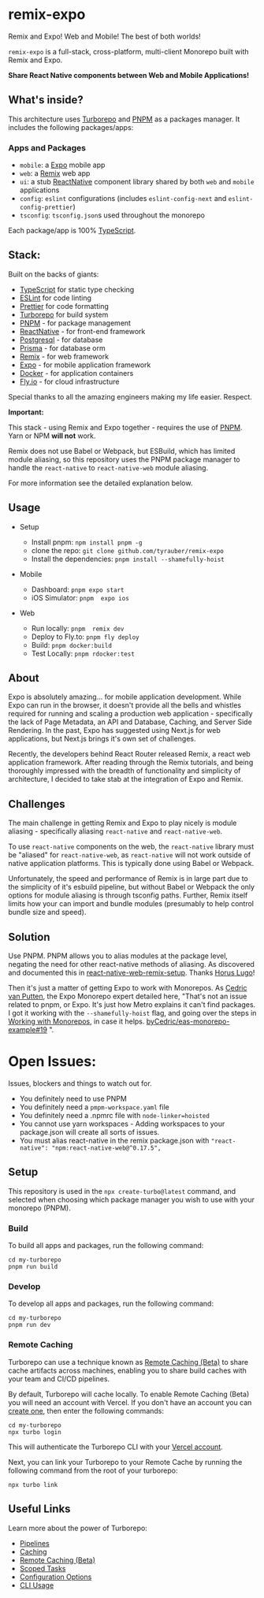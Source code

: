 # remix-expo

Remix and Expo! Web and Mobile! The best of both worlds!

`remix-expo` is a full-stack, cross-platform, multi-client Monorepo built with Remix and Expo.

**Share React Native components between Web and Mobile Applications!**

## What's inside?

This architecture uses [Turborepo](https://turborepo.org/) and [PNPM](https://pnpm.io) as a packages manager. It includes the following packages/apps:

### Apps and Packages

- `mobile`: a [Expo](https://expo.io) mobile app
- `web`: a [Remix](https://remix.run/) web app
- `ui`: a stub [ReactNative](https://reactnative.dev/) component library shared by both `web` and `mobile` applications
- `config`: `eslint` configurations (includes `eslint-config-next` and `eslint-config-prettier`)
- `tsconfig`: `tsconfig.json`s used throughout the monorepo

Each package/app is 100% [TypeScript](https://www.typescriptlang.org/).

## Stack:

Built on the backs of giants:

  - [TypeScript](https://www.typescriptlang.org/) for static type checking
  - [ESLint](https://eslint.org/) for code linting
  - [Prettier](https://prettier.io) for code formatting
  - [Turborepo](https://turborepo.org/) for build system
  - [PNPM](https://pnpm.io/) - for package management
  - [ReactNative](https://reactnative.dev/) - for front-end framework
  - [Postgresql](https://www.postgresql.org) - for database
  - [Prisma](https://www.prisma.io/) - for database orm
  - [Remix](https://remix.run/) - for web framework
  - [Expo](https://expo.io) - for mobile application framework
  - [Docker](https://www.docker.com/) - for application containers
  - [Fly.io](https://fly.io) - for cloud infrastructure

Special thanks to all the amazing engineers making my life easier. Respect.

**Important:**

This stack - using Remix and Expo together - requires the use of [PNPM](https://pnpm.io/). Yarn or NPM **will not** work. 

Remix does not use Babel or Webpack, but ESBuild, which has limited module aliasing, so this repository uses the PNPM package manager to handle the `react-native` to `react-native-web` module aliasing.

For more information see the detailed explanation below.

## Usage

  - Setup
    + Install pnpm: `npm install pnpm -g`
    + clone the repo: `git clone github.com/tyrauber/remix-expo`
    + Install the dependencies: `pnpm install --shamefully-hoist`

  - Mobile
    + Dashboard: `pnpm expo start`
    + iOS Simulator: `pnpm  expo ios`

  - Web
    + Run locally: `pnpm  remix dev`
    + Deploy to Fly.to:  `pnpm fly deploy`
    + Build: `pnpm docker:build`
    + Test Locally: `pnpm rdocker:test`


## About

Expo is absolutely amazing... for mobile application development.  While Expo can run in the browser, it doesn't provide all the bells and whistles required for running and scaling a production web application - specifically the lack of Page Metadata, an API and Database, Caching, and Server Side Rendering.  In the past, Expo has suggested using Next.js for web applications, but Next.js brings it's own set of challenges.  

Recently, the developers behind React Router released Remix, a react web application framework. After reading through the Remix tutorials, and being thoroughly impressed with the breadth of functionality and simplicity of architecture, I decided to take stab at the integration of Expo and Remix.

## Challenges

The main challenge in getting Remix and Expo to play nicely is module aliasing - specifically aliasing `react-native` and `react-native-web`.

To use `react-native` components on the web, the `react-native` library must be "aliased" for `react-native-web`, as `react-native` will not work outside of native application platforms. This is typically done using Babel or Webpack. 

Unfortunately, the speed and performance of Remix is in large part due to the simplicity of it's esbuild pipeline, but without Babel or Webpack the only options for module aliasing is through tsconfig paths. Further, Remix itself limits how your can import and bundle modules (presumably to help control bundle size and speed).

## Solution

Use PNPM. PNPM allows you to alias modules at the package level, negating the need for other react-native methods of aliasing.  As discovered and documented this in [react-native-web-remix-setup](https://horus.dev/blog/react-native-web-remix-setup). Thanks [Horus Lugo](https://github.com/HorusGoul)!

Then it's just a matter of getting Expo to work with Monorepos.  As [Cedric van Putten](https://github.com/byCedric), the Expo Monorepo expert detailed here, "That's not an issue related to pnpm, or Expo. It's just how Metro explains it can't find packages. I got it working with the `--shamefully-hoist` flag, and going over the steps in [Working with Monorepos](https://docs.expo.dev/guides/monorepos/), in case it helps. [byCedric/eas-monorepo-example#19](https://github.com/byCedric/eas-monorepo-example/pull/19)
".

# Open Issues:

Issues, blockers and things to watch out for.

  - You definitely need to use PNPM
  - You definitely need a `pmpm-workspace.yaml` file
  - You definitely need a .npmrc file with `node-linker=hoisted`
  - You cannot use yarn workspaces - Adding workspaces to your package.json will create all sorts of issues.
  - You must alias react-native in the remix package.json with `"react-native": "npm:react-native-web@^0.17.5",`


## Setup

This repository is used in the `npx create-turbo@latest` command, and selected when choosing which package manager you wish to use with your monorepo (PNPM).

### Build

To build all apps and packages, run the following command:

```
cd my-turborepo
pnpm run build
```

### Develop

To develop all apps and packages, run the following command:

```
cd my-turborepo
pnpm run dev
```

### Remote Caching

Turborepo can use a technique known as [Remote Caching (Beta)](https://turborepo.org/docs/features/remote-caching) to share cache artifacts across machines, enabling you to share build caches with your team and CI/CD pipelines.

By default, Turborepo will cache locally. To enable Remote Caching (Beta) you will need an account with Vercel. If you don't have an account you can [create one](https://vercel.com/signup), then enter the following commands:

```
cd my-turborepo
npx turbo login
```

This will authenticate the Turborepo CLI with your [Vercel account](https://vercel.com/docs/concepts/personal-accounts/overview).

Next, you can link your Turborepo to your Remote Cache by running the following command from the root of your turborepo:

```
npx turbo link
```

## Useful Links

Learn more about the power of Turborepo:

- [Pipelines](https://turborepo.org/docs/features/pipelines)
- [Caching](https://turborepo.org/docs/features/caching)
- [Remote Caching (Beta)](https://turborepo.org/docs/features/remote-caching)
- [Scoped Tasks](https://turborepo.org/docs/features/scopes)
- [Configuration Options](https://turborepo.org/docs/reference/configuration)
- [CLI Usage](https://turborepo.org/docs/reference/command-line-reference)

